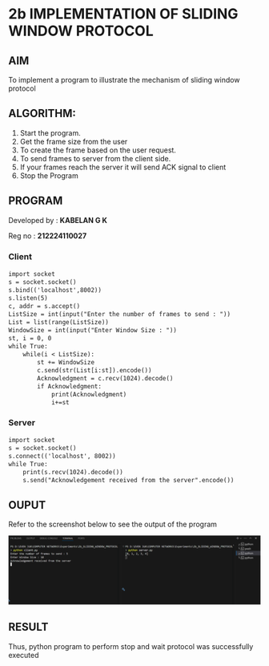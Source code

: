 # 2b IMPLEMENTATION OF SLIDING WINDOW PROTOCOL
## AIM
To implement a program to illustrate the mechanism of sliding window protocol
## ALGORITHM:
1. Start the program.
2. Get the frame size from the user
3. To create the frame based on the user request.
4. To send frames to server from the client side.
5. If your frames reach the server it will send ACK signal to client
6. Stop the Program
## PROGRAM

Developed by : **KABELAN G K**

Reg no : **212224110027**

### Client
```
import socket
s = socket.socket()
s.bind(('localhost',8002))
s.listen(5)
c, addr = s.accept()
ListSize = int(input("Enter the number of frames to send : "))
List = list(range(ListSize))
WindowSize = int(input("Enter Window Size : "))
st, i = 0, 0
while True:
    while(i < ListSize):
        st += WindowSize
        c.send(str(List[i:st]).encode())
        Acknowledgment = c.recv(1024).decode()
        if Acknowledgment:
            print(Acknowledgment)
            i+=st

```

### Server
```
import socket
s = socket.socket()
s.connect(('localhost', 8002))
while True:
    print(s.recv(1024).decode())
    s.send("Acknowledgement received from the server".encode())
```

## OUPUT
Refer to the screenshot below to see the output of the program

![OutputImage](Screenshot.png)

## RESULT
Thus, python program to perform stop and wait protocol was successfully executed
